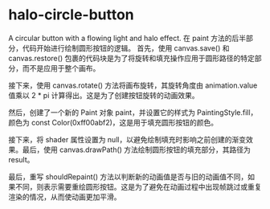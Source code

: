 # halo-circle-button
A circular button with a flowing light and halo effect.
在 paint 方法的后半部分，代码开始进行绘制圆形按钮的逻辑。
首先，使用 canvas.save() 和 canvas.restore() 包裹的代码块是为了将旋转和填充操作应用于圆形路径的特定部分，而不是应用于整个画布。

接下来，使用 canvas.rotate() 方法将画布旋转，其旋转角度由 animation.value 值乘以 2 * pi 计算得出。这是为了创建按钮旋转的动画效果。

然后，创建了一个新的 Paint 对象 paint，并设置它的样式为 PaintingStyle.fill，颜色为 const Color(0xff00abf2)，这是用于填充圆形按钮的颜色。

接下来，将 shader 属性设置为 null，以避免绘制填充时影响之前创建的渐变效果。最后，使用 canvas.drawPath() 方法绘制圆形按钮的填充部分，其路径为 result。

最后，重写 shouldRepaint() 方法以判断新的动画值是否与旧的动画值不同，如果不同，则表示需要重绘圆形按钮。这是为了避免在动画过程中出现帧跳过或重复渲染的情况，从而使动画更加平滑。
